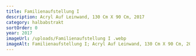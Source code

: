 ```yaml
---
title: Familienaufstellung I
description: Acryl Auf Leinwand, 130 Cm X 90 Cm, 2017
category: halbabstrakt
sortOrder: 0
year: 2017
imageUrl: /uploads/Familienaufstellung I .webp
imageAlt: Familienaufstellung I; Acryl Auf Leinwand, 130 Cm X 90 Cm, 2017
---
```


